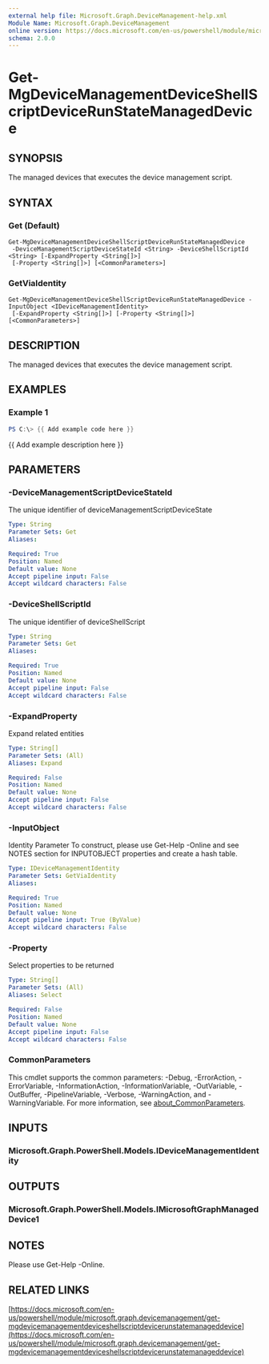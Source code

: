 ```yaml
---
external help file: Microsoft.Graph.DeviceManagement-help.xml
Module Name: Microsoft.Graph.DeviceManagement
online version: https://docs.microsoft.com/en-us/powershell/module/microsoft.graph.devicemanagement/get-mgdevicemanagementdeviceshellscriptdevicerunstatemanageddevice
schema: 2.0.0
---
```


# Get-MgDeviceManagementDeviceShellScriptDeviceRunStateManagedDevice

## SYNOPSIS
The managed devices that executes the device management script.

## SYNTAX

### Get (Default)
```
Get-MgDeviceManagementDeviceShellScriptDeviceRunStateManagedDevice
 -DeviceManagementScriptDeviceStateId <String> -DeviceShellScriptId <String> [-ExpandProperty <String[]>]
 [-Property <String[]>] [<CommonParameters>]
```

### GetViaIdentity
```
Get-MgDeviceManagementDeviceShellScriptDeviceRunStateManagedDevice -InputObject <IDeviceManagementIdentity>
 [-ExpandProperty <String[]>] [-Property <String[]>] [<CommonParameters>]
```

## DESCRIPTION
The managed devices that executes the device management script.

## EXAMPLES

### Example 1
```powershell
PS C:\> {{ Add example code here }}
```

{{ Add example description here }}

## PARAMETERS

### -DeviceManagementScriptDeviceStateId
The unique identifier of deviceManagementScriptDeviceState

```yaml
Type: String
Parameter Sets: Get
Aliases:

Required: True
Position: Named
Default value: None
Accept pipeline input: False
Accept wildcard characters: False
```

### -DeviceShellScriptId
The unique identifier of deviceShellScript

```yaml
Type: String
Parameter Sets: Get
Aliases:

Required: True
Position: Named
Default value: None
Accept pipeline input: False
Accept wildcard characters: False
```

### -ExpandProperty
Expand related entities

```yaml
Type: String[]
Parameter Sets: (All)
Aliases: Expand

Required: False
Position: Named
Default value: None
Accept pipeline input: False
Accept wildcard characters: False
```

### -InputObject
Identity Parameter
To construct, please use Get-Help -Online and see NOTES section for INPUTOBJECT properties and create a hash table.

```yaml
Type: IDeviceManagementIdentity
Parameter Sets: GetViaIdentity
Aliases:

Required: True
Position: Named
Default value: None
Accept pipeline input: True (ByValue)
Accept wildcard characters: False
```

### -Property
Select properties to be returned

```yaml
Type: String[]
Parameter Sets: (All)
Aliases: Select

Required: False
Position: Named
Default value: None
Accept pipeline input: False
Accept wildcard characters: False
```

### CommonParameters
This cmdlet supports the common parameters: -Debug, -ErrorAction, -ErrorVariable, -InformationAction, -InformationVariable, -OutVariable, -OutBuffer, -PipelineVariable, -Verbose, -WarningAction, and -WarningVariable. For more information, see [about_CommonParameters](http://go.microsoft.com/fwlink/?LinkID=113216).

## INPUTS

### Microsoft.Graph.PowerShell.Models.IDeviceManagementIdentity
## OUTPUTS

### Microsoft.Graph.PowerShell.Models.IMicrosoftGraphManagedDevice1
## NOTES
Please use Get-Help -Online.

## RELATED LINKS

[https://docs.microsoft.com/en-us/powershell/module/microsoft.graph.devicemanagement/get-mgdevicemanagementdeviceshellscriptdevicerunstatemanageddevice](https://docs.microsoft.com/en-us/powershell/module/microsoft.graph.devicemanagement/get-mgdevicemanagementdeviceshellscriptdevicerunstatemanageddevice)

